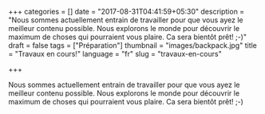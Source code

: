 +++
categories = []
date = "2017-08-31T04:41:59+05:30"
description = "Nous sommes actuellement entrain de travailler pour que vous ayez le meilleur contenu possible. Nous explorons le monde pour découvrir le maximum de choses qui pourraient vous plaire. Ca sera bientôt prêt! ;-)"
draft = false
tags = ["Préparation"]
thumbnail = "images/backpack.jpg"
title = "Travaux en cours!"
language = "fr"
slug = "travaux-en-cours"

+++

Nous sommes actuellement entrain de travailler pour que vous ayez le meilleur contenu possible. Nous explorons le monde pour découvrir le maximum de choses qui pourraient vous plaire. Ca sera bientôt prêt! ;-)